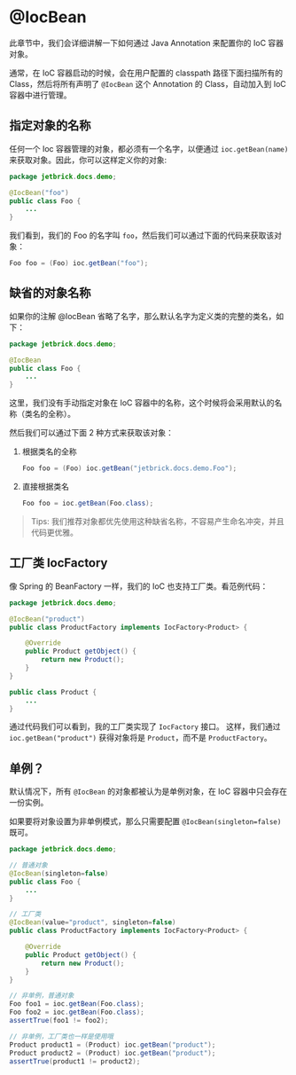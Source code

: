 @IocBean
=============================

此章节中，我们会详细讲解一下如何通过 Java Annotation 来配置你的 IoC 容器对象。

通常，在 IoC 容器启动的时候，会在用户配置的 classpath 路径下面扫描所有的 Class，然后将所有声明了 `@IocBean` 这个 Annotation 的 Class，自动加入到 IoC 容器中进行管理。


指定对象的名称
----------------------

任何一个 Ioc 容器管理的对象，都必须有一个名字，以便通过 `ioc.getBean(name)` 来获取对象。因此，你可以这样定义你的对象:

```java
package jetbrick.docs.demo;

@IocBean("foo")
public class Foo {
    ...
}
```

我们看到，我们的 Foo 的名字叫 `foo`，然后我们可以通过下面的代码来获取该对象：

```java
Foo foo = (Foo) ioc.getBean("foo");
```


缺省的对象名称
----------------------

如果你的注解 @IocBean 省略了名字，那么默认名字为定义类的完整的类名，如下：

```java
package jetbrick.docs.demo;

@IocBean
public class Foo {
    ...
}
```

这里，我们没有手动指定对象在 IoC 容器中的名称，这个时候将会采用默认的名称（类名的全称）。

然后我们可以通过下面 2 种方式来获取该对象：

1. 根据类名的全称

	```java
	Foo foo = (Foo) ioc.getBean("jetbrick.docs.demo.Foo");
	```

2. 直接根据类名

	```java
	Foo foo = ioc.getBean(Foo.class);
	```

> Tips: 我们推荐对象都优先使用这种缺省名称，不容易产生命名冲突，并且代码更优雅。


工厂类 IocFactory
-----------------------------

像 Spring 的 BeanFactory 一样，我们的 IoC 也支持工厂类。看范例代码：

```java
package jetbrick.docs.demo;

@IocBean("product")
public class ProductFactory implements IocFactory<Product> {

    @Override
    public Product getObject() {
        return new Product();
    }
}

public class Product {
    ...
}
```

通过代码我们可以看到，我的工厂类实现了 `IocFactory` 接口。
这样，我们通过 `ioc.getBean("product")`  获得对象将是 `Product`，而不是 `ProductFactory`。


单例？
-----------------------

默认情况下，所有 `@IocBean` 的对象都被认为是单例对象，在 IoC 容器中只会存在一份实例。

如果要将对象设置为非单例模式，那么只需要配置 `@IocBean(singleton=false)` 既可。

```java
package jetbrick.docs.demo;

// 普通对象
@IocBean(singleton=false)
public class Foo {
    ...
}

// 工厂类
@IocBean(value="product", singleton=false)
public class ProductFactory implements IocFactory<Product> {

    @Override
    public Product getObject() {
        return new Product();
    }
}

// 非单例，普通对象
Foo foo1 = ioc.getBean(Foo.class);
Foo foo2 = ioc.getBean(Foo.class);
assertTrue(foo1 != foo2);

// 非单例，工厂类也一样是使用哦
Product product1 = (Product) ioc.getBean("product");
Product product2 = (Product) ioc.getBean("product");
assertTrue(product1 != product2);
```



